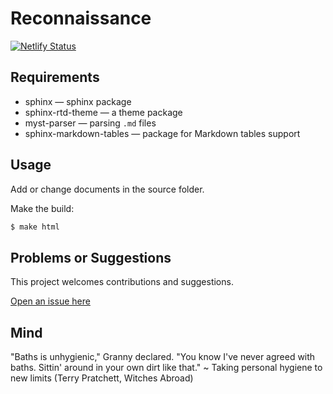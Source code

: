 # Reconnaissance

[![Netlify Status](https://api.netlify.com/api/v1/badges/ce6d8324-8364-4b1f-b938-6fdaf040f4d6/deploy-status)](https://app.netlify.com/sites/cozy-capybara-810ec1/deploys)

## Requirements

* sphinx — sphinx package
* sphinx-rtd-theme — a theme package
* myst-parser — parsing `.md` files
* sphinx-markdown-tables — package for Markdown tables support

## Usage

Add or change documents in the source folder.

Make the build:
```bash
$ make html
```

## Problems or Suggestions

This project welcomes contributions and suggestions. 

[Open an issue here](https://github.com/tymyrddin/red-recon/issues)

## Mind

"Baths is unhygienic," Granny declared. "You know I've never agreed with baths. Sittin' around in your own dirt like that." ~ Taking personal hygiene to new limits (Terry Pratchett, Witches Abroad)

